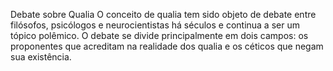 Debate sobre Qualia 
   O conceito de qualia tem sido objeto de debate entre filósofos, psicólogos e neurocientistas há séculos e continua a ser um tópico polêmico. O debate se divide principalmente em dois campos: os proponentes que acreditam na realidade dos qualia e os céticos que negam sua existência.